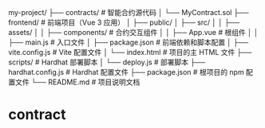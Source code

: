 my-project/
├── contracts/                   # 智能合约源代码
│   └── MyContract.sol
├── frontend/                    # 前端项目（Vue 3 应用）
│   ├── public/
│   ├── src/
│   │   ├── assets/
│   │   ├── components/          # 合约交互组件
│   │   ├── App.vue              # 根组件
│   │   ├── main.js              # 入口文件
│   ├── package.json             # 前端依赖和脚本配置
│   ├── vite.config.js           # Vite 配置文件
│   └── index.html               # 项目的主 HTML 文件
├── scripts/                     # Hardhat 部署脚本
│   └── deploy.js                # 部署脚本
├── hardhat.config.js            # Hardhat 配置文件
├── package.json                 # 根项目的 npm 配置文件
└── README.md                    # 项目说明文档
# contract